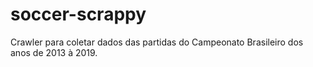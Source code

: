 # soccer-scrappy

Crawler para coletar dados das partidas do Campeonato Brasileiro dos anos de 2013 à 2019.

